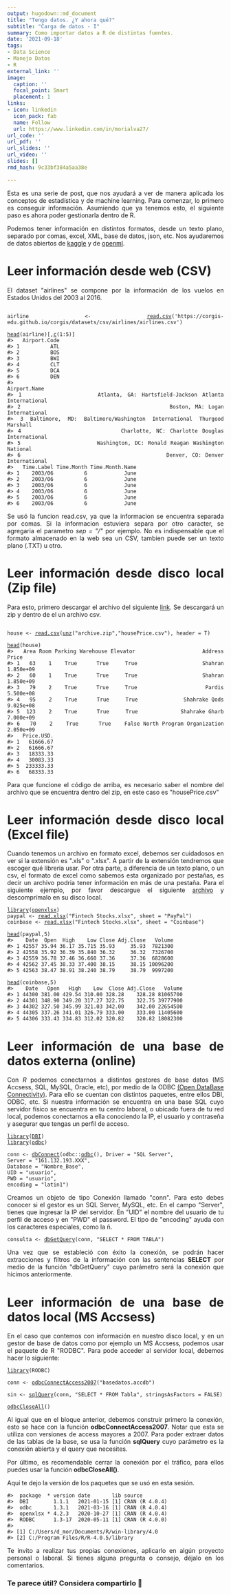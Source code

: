 ```yaml
---
output: hugodown::md_document
title: "Tengo datos. ¿Y ahora qué?"
subtitle: "Carga de datos - I"
summary: Como importar datos a R de distintas fuentes.
date: '2021-09-18'
tags:
- Data Science
- Manejo Datos
- R
external_link: ''
image:
  caption: ''
  focal_point: Smart
  placement: 1
links:
- icon: linkedin
  icon_pack: fab
  name: Follow
  url: https://www.linkedin.com/in/morialva27/
url_code: ''
url_pdf: ''
url_slides: ''
url_video: ''
slides: []
rmd_hash: 9c33bf384a5aa38e

---
```


<div style="text-align: justify">

Esta es una serie de post, que nos ayudará a ver de manera aplicada los conceptos de estadística y de machine learning. Para comenzar, lo primero es conseguir información. Asumiendo que ya tenemos esto, el siguiente paso es ahora poder gestionarla dentro de R.

Podemos tener información en distintos formatos, desde un texto plano, separado por comas, excel, XML, base de datos, json, etc. Nos ayudaremos de datos abiertos de [kaggle](https://www.kaggle.com) y de [openml](https://www.openml.org/).

# Leer información desde web (CSV)

El dataset "airlines" se compone por la información de los vuelos en Estados Unidos del 2003 al 2016.

<div class="highlight">

<pre class='chroma'><code class='language-r' data-lang='r'>
<span class='nv'>airline</span> <span class='o'>&lt;-</span> <span class='nf'><a href='https://rdrr.io/r/utils/read.table.html'>read.csv</a></span><span class='o'>(</span><span class='s'>'https://corgis-edu.github.io/corgis/datasets/csv/airlines/airlines.csv'</span><span class='o'>)</span>

<span class='nf'><a href='https://rdrr.io/r/utils/head.html'>head</a></span><span class='o'>(</span><span class='nv'>airline</span><span class='o'>)</span><span class='o'>[</span>,<span class='nf'><a href='https://rdrr.io/r/base/c.html'>c</a></span><span class='o'>(</span><span class='m'>1</span><span class='o'>:</span><span class='m'>5</span><span class='o'>)</span><span class='o'>]</span>
<span class='c'>#&gt;   Airport.Code</span>
<span class='c'>#&gt; 1          ATL</span>
<span class='c'>#&gt; 2          BOS</span>
<span class='c'>#&gt; 3          BWI</span>
<span class='c'>#&gt; 4          CLT</span>
<span class='c'>#&gt; 5          DCA</span>
<span class='c'>#&gt; 6          DEN</span>
<span class='c'>#&gt;                                                          Airport.Name</span>
<span class='c'>#&gt; 1               Atlanta, GA: Hartsfield-Jackson Atlanta International</span>
<span class='c'>#&gt; 2                                     Boston, MA: Logan International</span>
<span class='c'>#&gt; 3 Baltimore, MD: Baltimore/Washington International Thurgood Marshall</span>
<span class='c'>#&gt; 4                      Charlotte, NC: Charlotte Douglas International</span>
<span class='c'>#&gt; 5                   Washington, DC: Ronald Reagan Washington National</span>
<span class='c'>#&gt; 6                                    Denver, CO: Denver International</span>
<span class='c'>#&gt;   Time.Label Time.Month Time.Month.Name</span>
<span class='c'>#&gt; 1    2003/06          6            June</span>
<span class='c'>#&gt; 2    2003/06          6            June</span>
<span class='c'>#&gt; 3    2003/06          6            June</span>
<span class='c'>#&gt; 4    2003/06          6            June</span>
<span class='c'>#&gt; 5    2003/06          6            June</span>
<span class='c'>#&gt; 6    2003/06          6            June</span></code></pre>

</div>

Se usó la funcion read.csv, ya que la informacion se encuentra separada por comas. Si la informacion estuviera separa por otro caracter, se agregaria el parametro *sep = "/"* por ejemplo. No es indispensable que el formato almacenado en la web sea un CSV, tambien puede ser un texto plano (.TXT) u otro.

# Leer información desde disco local (Zip file)

Para esto, primero descargar el archivo del siguiente [link](https://www.kaggle.com/mokar2001/house-price-tehran-iran). Se descargará un zip y dentro de el un archivo csv.

<div class="highlight">

<pre class='chroma'><code class='language-r' data-lang='r'>
<span class='nv'>house</span> <span class='o'>&lt;-</span> <span class='nf'><a href='https://rdrr.io/r/utils/read.table.html'>read.csv</a></span><span class='o'>(</span><span class='nf'><a href='https://rdrr.io/r/base/connections.html'>unz</a></span><span class='o'>(</span><span class='s'>"archive.zip"</span>,<span class='s'>"housePrice.csv"</span><span class='o'>)</span>, header <span class='o'>=</span> <span class='kc'>T</span><span class='o'>)</span>

<span class='nf'><a href='https://rdrr.io/r/utils/head.html'>head</a></span><span class='o'>(</span><span class='nv'>house</span><span class='o'>)</span>
<span class='c'>#&gt;   Area Room Parking Warehouse Elevator                    Address     Price</span>
<span class='c'>#&gt; 1   63    1    True      True     True                    Shahran 1.850e+09</span>
<span class='c'>#&gt; 2   60    1    True      True     True                    Shahran 1.850e+09</span>
<span class='c'>#&gt; 3   79    2    True      True     True                     Pardis 5.500e+08</span>
<span class='c'>#&gt; 4   95    2    True      True     True              Shahrake Qods 9.025e+08</span>
<span class='c'>#&gt; 5  123    2    True      True     True             Shahrake Gharb 7.000e+09</span>
<span class='c'>#&gt; 6   70    2    True      True    False North Program Organization 2.050e+09</span>
<span class='c'>#&gt;   Price.USD.</span>
<span class='c'>#&gt; 1   61666.67</span>
<span class='c'>#&gt; 2   61666.67</span>
<span class='c'>#&gt; 3   18333.33</span>
<span class='c'>#&gt; 4   30083.33</span>
<span class='c'>#&gt; 5  233333.33</span>
<span class='c'>#&gt; 6   68333.33</span></code></pre>

</div>

Para que funcione el código de arriba, es necesario saber el nombre del archivo que se encuentra dentro del zip, en este caso es "housePrice.csv"

# Leer información desde disco local (Excel file)

Cuando tenemos un archivo en formato excel, debemos ser cuidadosos en ver si la extensión es ".xls" o ".xlsx". A partir de la extensión tendremos que escoger qué libreria usar. Por otra parte, a diferencia de un texto plano, o un csv, el formato de excel como sabemos esta organizado por pestañas, es decir un archivo podria tener información en más de una pestaña. Para el siguiente ejemplo, por favor descargue el siguiente [archivo](https://www.kaggle.com/akouaorsot/fintech-stock-price-data) y descomprímalo en su disco local.

<div class="highlight">

<pre class='chroma'><code class='language-r' data-lang='r'><span class='kr'><a href='https://rdrr.io/r/base/library.html'>library</a></span><span class='o'>(</span><span class='nv'><a href='https://ycphs.github.io/openxlsx/index.html'>openxlsx</a></span><span class='o'>)</span>
<span class='nv'>paypal</span> <span class='o'>&lt;-</span> <span class='nf'><a href='https://rdrr.io/pkg/openxlsx/man/read.xlsx.html'>read.xlsx</a></span><span class='o'>(</span><span class='s'>"Fintech Stocks.xlsx"</span>, sheet <span class='o'>=</span> <span class='s'>"PayPal"</span><span class='o'>)</span>
<span class='nv'>coinbase</span> <span class='o'>&lt;-</span> <span class='nf'><a href='https://rdrr.io/pkg/openxlsx/man/read.xlsx.html'>read.xlsx</a></span><span class='o'>(</span><span class='s'>"Fintech Stocks.xlsx"</span>, sheet <span class='o'>=</span> <span class='s'>"Coinbase"</span><span class='o'>)</span>

<span class='nf'><a href='https://rdrr.io/r/utils/head.html'>head</a></span><span class='o'>(</span><span class='nv'>paypal</span>,<span class='m'>5</span><span class='o'>)</span>
<span class='c'>#&gt;    Date  Open  High    Low Close Adj.Close   Volume</span>
<span class='c'>#&gt; 1 42557 35.94 36.17 35.715 35.93     35.93  7821300</span>
<span class='c'>#&gt; 2 42558 35.92 36.39 35.840 36.32     36.32  7326700</span>
<span class='c'>#&gt; 3 42559 36.78 37.46 36.660 37.36     37.36  6828600</span>
<span class='c'>#&gt; 4 42562 37.45 38.33 37.400 38.15     38.15 10096200</span>
<span class='c'>#&gt; 5 42563 38.47 38.91 38.240 38.79     38.79  9997200</span>

<span class='nf'><a href='https://rdrr.io/r/utils/head.html'>head</a></span><span class='o'>(</span><span class='nv'>coinbase</span>,<span class='m'>5</span><span class='o'>)</span>
<span class='c'>#&gt;    Date   Open   High    Low  Close Adj.Close   Volume</span>
<span class='c'>#&gt; 1 44300 381.00 429.54 310.00 328.28    328.28 81065700</span>
<span class='c'>#&gt; 2 44301 348.90 349.20 317.27 322.75    322.75 39777900</span>
<span class='c'>#&gt; 3 44302 327.50 345.99 321.03 342.00    342.00 22654500</span>
<span class='c'>#&gt; 4 44305 337.26 341.01 326.79 333.00    333.00 11405600</span>
<span class='c'>#&gt; 5 44306 333.43 334.83 312.02 320.82    320.82 18082300</span></code></pre>

</div>

# Leer información de una base de datos externa (online)

Con *R* podemos conectarnos a distintos gestores de base datos (MS Accsess, SQL, MySQL, Oracle, etc), por medio de la ODBC [(Open DataBase Connectivity)](https://es.wikipedia.org/wiki/Open_Database_Connectivity). Para ello se cuentan con distintos paquetes, entre ellos DBI, ODBC, etc. Si nuestra información se encuentra en una base SQL cuyo servidor físico se encuentra en tu centro laboral, o ubicado fuera de tu red local, podemos conectarnos a ella conociendo la IP, el usuario y contraseña y asegurar que tengas un perfil de acceso.

<div class="highlight">

<pre class='chroma'><code class='language-r' data-lang='r'><span class='kr'><a href='https://rdrr.io/r/base/library.html'>library</a></span><span class='o'>(</span><span class='nv'><a href='https://dbi.r-dbi.org'>DBI</a></span><span class='o'>)</span>
<span class='kr'><a href='https://rdrr.io/r/base/library.html'>library</a></span><span class='o'>(</span><span class='nv'><a href='https://github.com/r-dbi/odbc'>odbc</a></span><span class='o'>)</span>

<span class='nv'>conn</span> <span class='o'>&lt;-</span> <span class='nf'><a href='https://dbi.r-dbi.org/reference/dbConnect.html'>dbConnect</a></span><span class='o'>(</span><span class='nf'>odbc</span><span class='nf'>::</span><span class='nf'><a href='https://rdrr.io/pkg/odbc/man/odbc.html'>odbc</a></span><span class='o'>(</span><span class='o'>)</span>, Driver <span class='o'>=</span> <span class='s'>"SQL Server"</span>,
Server <span class='o'>=</span> <span class='s'>"161.132.193.XXX"</span>,
Database <span class='o'>=</span> <span class='s'>"Nombre_Base"</span>,
UID <span class='o'>=</span> <span class='s'>"usuario"</span>,
PWD <span class='o'>=</span> <span class='s'>"usuario"</span>,
encoding <span class='o'>=</span> <span class='s'>"latin1"</span><span class='o'>)</span>
</code></pre>

</div>

Creamos un objeto de tipo Conexión llamado "conn". Para esto debes conocer si el gestor es un SQL Server, MySQL, etc. En el campo "Server", tienes que ingresar la IP del servidor. En "UID" el nombre del usuario de tu perfil de acceso y en "PWD" el password. El tipo de "encoding" ayuda con los caracteres especiales, como la ñ.

<div class="highlight">

<pre class='chroma'><code class='language-r' data-lang='r'><span class='nv'>consulta</span> <span class='o'>&lt;-</span> <span class='nf'><a href='https://dbi.r-dbi.org/reference/dbGetQuery.html'>dbGetQuery</a></span><span class='o'>(</span><span class='nv'>conn</span>, <span class='s'>"SELECT * FROM TABLA"</span><span class='o'>)</span></code></pre>

</div>

Una vez que se estableció con éxito la conexión, se podrán hacer extracciones y filtros de la información con las sentencias **SELECT** por medio de la función "dbGetQuery" cuyo parámetro será la conexión que hicimos anteriormente.

# Leer información de una base de datos local (MS Accsess)

En el caso que contemos con información en nuestro disco local, y en un gestor de base de datos como por ejemplo un MS Accsess, podemos usar el paquete de R "RODBC". Para pode acceder al servidor local, debemos hacer lo siguiente:

<div class="highlight">

<pre class='chroma'><code class='language-r' data-lang='r'><span class='kr'><a href='https://rdrr.io/r/base/library.html'>library</a></span><span class='o'>(</span><span class='nv'>RODBC</span><span class='o'>)</span>

<span class='nv'>conn</span> <span class='o'>&lt;-</span> <span class='nf'><a href='https://rdrr.io/pkg/RODBC/man/odbcConnect.html'>odbcConnectAccess2007</a></span><span class='o'>(</span><span class='s'>"basedatos.accdb"</span><span class='o'>)</span>

<span class='nv'>sin</span> <span class='o'>&lt;-</span> <span class='nf'><a href='https://rdrr.io/pkg/RODBC/man/sqlQuery.html'>sqlQuery</a></span><span class='o'>(</span><span class='nv'>conn</span>, <span class='s'>"SELECT * FROM Tabla"</span>, stringsAsFactors <span class='o'>=</span> <span class='kc'>FALSE</span><span class='o'>)</span>

<span class='nf'><a href='https://rdrr.io/pkg/RODBC/man/odbcClose.html'>odbcCloseAll</a></span><span class='o'>(</span><span class='o'>)</span>
</code></pre>

</div>

Al igual que en el bloque anterior, debemos construir primero la conexión, esto se hace con la función **odbcConnectAccess2007**. Notar que esta se utiliza con versiones de access mayores a 2007. Para poder extraer datos de las tablas de la base, se usa la función **sqlQuery** cuyo parámetro es la conexión abierta y el query que necesites.

Por último, es recomendable cerrar la conexión por el tráfico, para ellos puedes usar la función **odbcCloseAll()**.

Aquí te dejo la versión de los paquetes que se usó en esta sesión.

<div class="highlight">

<pre class='chroma'><code class='language-r' data-lang='r'><span class='c'>#&gt;  package  * version date       lib source        </span>
<span class='c'>#&gt;  DBI        1.1.1   2021-01-15 [1] CRAN (R 4.0.4)</span>
<span class='c'>#&gt;  odbc       1.3.1   2021-03-16 [1] CRAN (R 4.0.4)</span>
<span class='c'>#&gt;  openxlsx * 4.2.3   2020-10-27 [1] CRAN (R 4.0.4)</span>
<span class='c'>#&gt;  RODBC      1.3-17  2020-05-11 [1] CRAN (R 4.0.0)</span>
<span class='c'>#&gt; </span>
<span class='c'>#&gt; [1] C:/Users/d_mor/Documents/R/win-library/4.0</span>
<span class='c'>#&gt; [2] C:/Program Files/R/R-4.0.5/library</span></code></pre>

</div>

Te invito a realizar tus propias conexiones, aplicarlo en algún proyecto personal o laboral. Si tienes alguna pregunta o consejo, déjalo en los comentarios.

<div/>

### Te parece útil? Considera compartirlo 🙌

